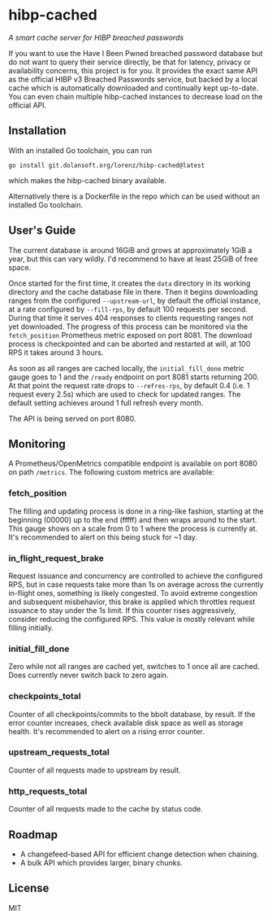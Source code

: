 # hibp-cached
*A smart cache server for HIBP breached passwords*

If you want to use the Have I Been Pwned breached password database but do not
want to query their service directly, be that for latency, privacy or
availability concerns, this project is for you. It provides the exact same API
as the official HIBP v3 Breached Passwords service, but backed by a local cache
which is automatically downloaded and continually kept up-to-date. You can even
chain multiple hibp-cached instances to decrease load on the official API.

## Installation
With an installed Go toolchain, you can run
```
go install git.dolansoft.org/lorenz/hibp-cached@latest
```
which makes the hibp-cached binary available.

Alternatively there is a Dockerfile in the repo which can be used without an
installed Go toolchain.

## User's Guide
The current database is around 16GiB and grows at approximately 1GiB a year,
but this can vary wildly. I'd recommend to have at least 25GiB of free space.

Once started for the first time, it creates the `data` directory in its working
directory and the cache database file in there. Then it begins downloading
ranges from the configured `--upstream-url`, by default the official instance,
at a rate configured by `--fill-rps`, by default 100 requests per second.
During that time it serves 404 responses to clients requesting ranges not yet
downloaded. The progress of this process can be monitored via the
`fetch_position` Prometheus metric exposed on port 8081. The download process
is checkpointed and can be aborted and restarted at will, at 100 RPS it takes
around 3 hours.

As soon as all ranges are cached locally, the `initial_fill_done` metric gauge
goes to 1 and the `/ready` endpoint on port 8081 starts returning 200. At that
point the request rate drops to `--refres-rps`, by default 0.4 (i.e. 1 request
every 2.5s) which are used to check for updated ranges. The default setting
achieves around 1 full refresh every month.

The API is being served on port 8080.

## Monitoring
A Prometheus/OpenMetrics compatible endpoint is available on port 8080 on path
`/metrics`. The following custom metrics are available:

### fetch_position
The filling and updating process is done in a ring-like fashion, starting at
the beginning (00000) up to the end (fffff) and then wraps around to the start.
This gauge shows on a scale from 0 to 1 where the process is currently at.
It's recommended to alert on this being stuck for ~1 day.

### in_flight_request_brake
Request issuance and concurrency are controlled to achieve the configured RPS,
but in case requests take more than 1s on average across the currently
in-flight ones, something is likely congested. To avoid extreme congestion and
subsequent misbehavior, this brake is applied which throttles request issuance
to stay under the 1s limit. If this counter rises aggressively, consider
reducing the configured RPS. This value is mostly relevant while filling
initially.

### initial_fill_done
Zero while not all ranges are cached yet, switches to 1 once all are cached.
Does currently never switch back to zero again.

### checkpoints_total
Counter of all checkpoints/commits to the bbolt database, by result.
If the error counter increases, check available disk space as well as storage
health.
It's recommended to alert on a rising error counter.

### upstream_requests_total
Counter of all requests made to upstream by result.

### http_requests_total
Counter of all requests made to the cache by status code.

## Roadmap
* A changefeed-based API for efficient change detection when chaining.
* A bulk API which provides larger, binary chunks.

## License
MIT